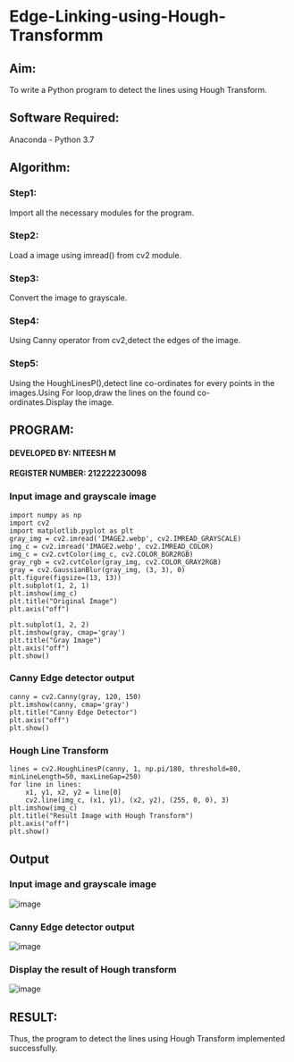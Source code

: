 # Edge-Linking-using-Hough-Transformm
## Aim:
To write a Python program to detect the lines using Hough Transform.

## Software Required:
Anaconda - Python 3.7

## Algorithm:
### Step1:
Import all the necessary modules for the program.
### Step2:
Load a image using imread() from cv2 module.
### Step3:
Convert the image to grayscale.
### Step4:
Using Canny operator from cv2,detect the edges of the image.
### Step5:
Using the HoughLinesP(),detect line co-ordinates for every points in the images.Using For loop,draw the lines on the found co-ordinates.Display the image.

## PROGRAM:
#### DEVELOPED BY: NITEESH M
#### REGISTER NUMBER: 212222230098

### Input image and grayscale image
```
import numpy as np
import cv2
import matplotlib.pyplot as plt
gray_img = cv2.imread('IMAGE2.webp', cv2.IMREAD_GRAYSCALE)
img_c = cv2.imread('IMAGE2.webp', cv2.IMREAD_COLOR)
img_c = cv2.cvtColor(img_c, cv2.COLOR_BGR2RGB)
gray_rgb = cv2.cvtColor(gray_img, cv2.COLOR_GRAY2RGB)
gray = cv2.GaussianBlur(gray_img, (3, 3), 0)
plt.figure(figsize=(13, 13))
plt.subplot(1, 2, 1)
plt.imshow(img_c)
plt.title("Original Image")
plt.axis("off")

plt.subplot(1, 2, 2)
plt.imshow(gray, cmap='gray')
plt.title("Gray Image")
plt.axis("off")
plt.show()

```

### Canny Edge detector output
```
canny = cv2.Canny(gray, 120, 150)
plt.imshow(canny, cmap='gray')
plt.title("Canny Edge Detector")
plt.axis("off")
plt.show()
```

### Hough Line Transform
```
lines = cv2.HoughLinesP(canny, 1, np.pi/180, threshold=80, minLineLength=50, maxLineGap=250)
for line in lines:
    x1, y1, x2, y2 = line[0]
    cv2.line(img_c, (x1, y1), (x2, y2), (255, 0, 0), 3)
plt.imshow(img_c)
plt.title("Result Image with Hough Transform")
plt.axis("off")
plt.show()

```
## Output

### Input image and grayscale image
![image](https://github.com/user-attachments/assets/6a456025-44fb-4dba-b621-585c9601ee58)

### Canny Edge detector output
![image](https://github.com/user-attachments/assets/4e7a3366-22b1-4d1c-ad39-4513fa9cb6e4)

### Display the result of Hough transform
![image](https://github.com/user-attachments/assets/45a57b12-98a3-4462-a7c6-25193c492e0b)

## RESULT:

Thus, the program to detect the lines using Hough Transform implemented successfully.
